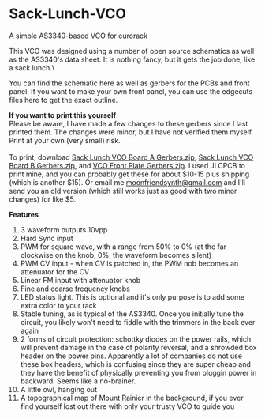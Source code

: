 # Sack-Lunch-VCO
A simple AS3340-based VCO for eurorack

This VCO was designed using a number of open source schematics as well as the AS3340's data sheet. It is nothing fancy, but it gets the job done, like a sack lunch.\

You can find the schematic here as well as gerbers for the PCBs and front panel. If you want to make your own front panel, you can use the edgecuts files here to get the exact outline.

<b>If you want to print this yourself</b>
<br>Please be aware, I have made a few changes to these gerbers since I last printed them. The changes were minor, but I have not verified them myself. Print at your own (very small) risk.
<br><br>To print, download <a href="https://github.com/moonfriendsynth/Sack-Lunch-VCO/blob/2d1b4b25dfa2b1dbcb76dec84105f6ccebe1b944/Sack%20Lunch%20VCO%20Board%20A%20Gerber.zip">Sack Lunch VCO Board A Gerbers.zip</a>, <a href="https://github.com/moonfriendsynth/Sack-Lunch-VCO/blob/2d1b4b25dfa2b1dbcb76dec84105f6ccebe1b944/Sack%20Lunch%20VCO%20Board%20B%20Gerber.zip">Sack Lunch VCO Board B Gerbers.zip</a>, and <a href="https://github.com/moonfriendsynth/Sack-Lunch-VCO/blob/2d1b4b25dfa2b1dbcb76dec84105f6ccebe1b944/VCO%20Front%20Plate/VCO%20Gerbers/VCO%20Front%20Plate%20Gerbers.zip">VCO Front Plate Gerbers.zip</a>. I used JLCPCB to print mine, and you can probably get these for about $10-15 plus shipping (which is another $15). Or email me moonfriendsynth@gmail.com and I'll send you an old version (which still works just as good with two minor changes) for like $5.

<b>Features</b>
1. 3 waveform outputs 10vpp
2. Hard Sync input
3. PWM for square wave, with a range from 50% to 0% (at the far clockwise on the knob, 0%, the waveform becomes silent)
4. PWM CV input - when CV is patched in, the PWM nob becomes an attenuator for the CV
5. Linear FM input with attenuator knob
6. Fine and coarse frequency knobs 
7. LED status light. This is optional and it's only purpose is to add some extra color to your rack
8. Stable tuning, as is typical of the AS3340. Once you initially tune the circuit, you likely won't need to fiddle with the trimmers in the back ever again
9. 2 forms of circuit protection: schottky diodes on the power rails, which will prevent damage in the case of polarity reversal, and a shrowded box header on the power pins. Apparently a lot of companies do not use these box headers, which is confusing since they are super cheap and they have the benefit of physically preventing you from pluggin power in backward. Seems like a no-brainer. 
10. A little owl, hanging out
11. A topographical map of Mount Rainier in the background, if you ever find yourself lost out there with only your trusty VCO to guide you
